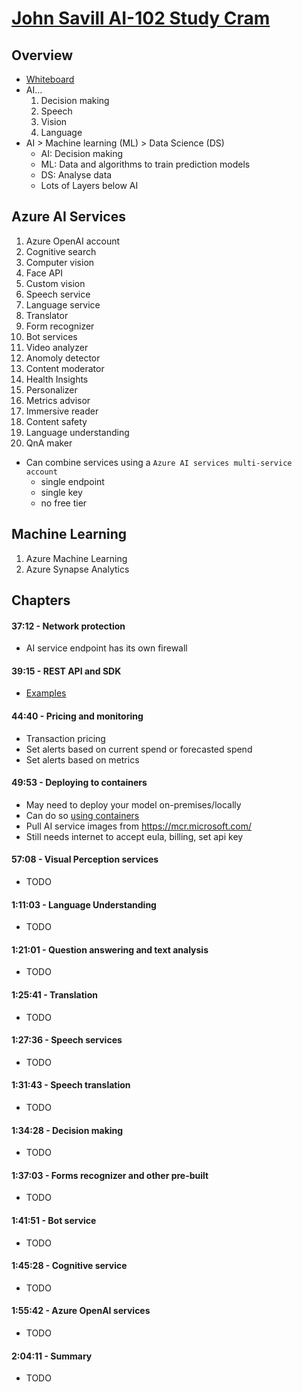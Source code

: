 # [John Savill AI-102 Study Cram](https://www.youtube.com/watch?v=I7fdWafTcPY)
## Overview
- [Whiteboard](https://raw.githubusercontent.com/johnthebrit/CertificationMaterials/main/whiteboards/AI-102-Whiteboard.png)
- AI...
    1. Decision making
    2. Speech
    3. Vision
    4. Language
- AI > Machine learning (ML) > Data Science (DS)
    - AI: Decision making
    - ML: Data and algorithms to train prediction models
    - DS: Analyse data
    - Lots of Layers below AI
## Azure AI Services
1. Azure OpenAI account
1. Cognitive search
1. Computer vision
1. Face API
1. Custom vision
1. Speech service
1. Language service
1. Translator
1. Form recognizer
1. Bot services
1. Video analyzer
1. Anomoly detector
1. Content moderator
1. Health Insights
1. Personalizer
1. Metrics advisor
1. Immersive reader
1. Content safety
1. Language understanding
1. QnA maker
- Can combine services using a `Azure AI services multi-service account`
    - single endpoint
    - single key
    - no free tier
## Machine Learning
1. Azure Machine Learning
1. Azure Synapse Analytics
## Chapters
#### 37:12 - Network protection
- AI service endpoint has its own firewall
#### 39:15 - REST API and SDK
- [Examples](https://github.com/MicrosoftLearning/AI-102-AIEngineer/tree/master/01-getting-started/C-Sharp)
#### 44:40 - Pricing and monitoring
- Transaction pricing
- Set alerts based on current spend or forecasted spend
- Set alerts based on metrics
#### 49:53 - Deploying to containers
- May need to deploy your model on-premises/locally
- Can do so [using containers](https://learn.microsoft.com/en-us/azure/ai-services/cognitive-services-container-support)
- Pull AI service images from https://mcr.microsoft.com/
- Still needs internet to accept eula, billing, set api key
#### 57:08 - Visual Perception services
- TODO
#### 1:11:03 - Language Understanding
- TODO
#### 1:21:01 - Question answering and text analysis
- TODO
#### 1:25:41 - Translation
- TODO
#### 1:27:36 - Speech services
- TODO
#### 1:31:43 - Speech translation
- TODO
#### 1:34:28 - Decision making
- TODO
#### 1:37:03 - Forms recognizer and other pre-built
- TODO
#### 1:41:51 - Bot service
- TODO
#### 1:45:28 - Cognitive service
- TODO
#### 1:55:42 - Azure OpenAI services
- TODO
#### 2:04:11 - Summary
- TODO
